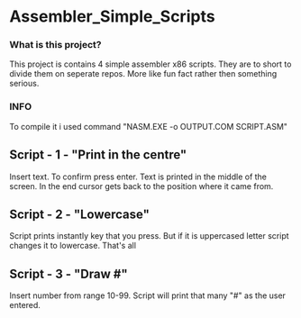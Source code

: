 # Assembler_Simple_Scripts

### What is this project?

This project is contains 4 simple assembler x86 scripts. They are to short to divide them on seperate repos. More like fun fact rather then something serious.

### INFO

To compile it i used command "NASM.EXE -o OUTPUT.COM SCRIPT.ASM"

## Script - 1 - "Print in the centre"

Insert text. To confirm press enter. Text is printed in the middle of the screen. In the end cursor gets back to the position where it came from.


## Script - 2 - "Lowercase"

Script prints instantly key that you press. But if it is uppercased letter script changes it to lowercase. That's all

## Script - 3 - "Draw #"

Insert number from range 10-99. Script will print that many "#" as the user entered.

